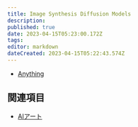 ```yaml
---
title: Image Synthesis Diffusion Models
description: 
published: true
date: 2023-04-15T05:23:00.172Z
tags: 
editor: markdown
dateCreated: 2023-04-15T05:22:43.574Z
---
```


- [Anything](/anything)

## 関連項目

- [AIアート](/aiart)
